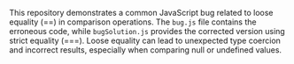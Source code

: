 This repository demonstrates a common JavaScript bug related to loose equality (==) in comparison operations. The `bug.js` file contains the erroneous code, while `bugSolution.js` provides the corrected version using strict equality (===). Loose equality can lead to unexpected type coercion and incorrect results, especially when comparing null or undefined values.